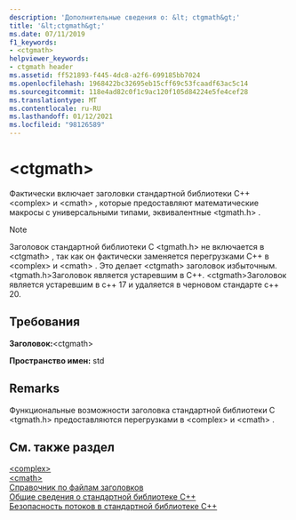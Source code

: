 ```yaml
---
description: 'Дополнительные сведения о: &lt; ctgmath&gt;'
title: '&lt;ctgmath&gt;'
ms.date: 07/11/2019
f1_keywords:
- <ctgmath>
helpviewer_keywords:
- ctgmath header
ms.assetid: ff521893-f445-4dc8-a2f6-699185bb7024
ms.openlocfilehash: 1968422bc32695eb15cff69c53fcaadf63ac5c14
ms.sourcegitcommit: 118e4ad82c0f1c9ac120f105d84224e5fe4cef28
ms.translationtype: MT
ms.contentlocale: ru-RU
ms.lasthandoff: 01/12/2021
ms.locfileid: "98126589"
---
```

# <a name="ltctgmathgt"></a>&lt;ctgmath&gt;

Фактически включает заголовки стандартной библиотеки C++ \<complex> и \<cmath> , которые предоставляют математические макросы с универсальными типами, эквивалентные \<tgmath.h> .

> [!NOTE]
> Заголовок стандартной библиотеки C \<tgmath.h> не включается в \<ctgmath> , так как он фактически заменяется перегрузками C++ в \<complex> и \<cmath> . Это делает \<ctgmath> заголовок избыточным. \<tgmath.h>Заголовок является устаревшим в C++. \<ctgmath>Заголовок является устаревшим в c++ 17 и удаляется в черновом стандарте c++ 20.

## <a name="requirements"></a>Требования

**Заголовок:**\<ctgmath>

**Пространство имен:** std

## <a name="remarks"></a>Remarks

Функциональные возможности заголовка стандартной библиотеки C \<tgmath.h> предоставляются перегрузками в \<complex> и \<cmath> .

## <a name="see-also"></a>См. также раздел

[\<complex>](complex.md)\
[\<cmath>](cmath.md)\
[Справочник по файлам заголовков](cpp-standard-library-header-files.md)\
[Общие сведения о стандартной библиотеке C++](cpp-standard-library-overview.md)\
[Безопасность потоков в стандартной библиотеке C++](thread-safety-in-the-cpp-standard-library.md)
